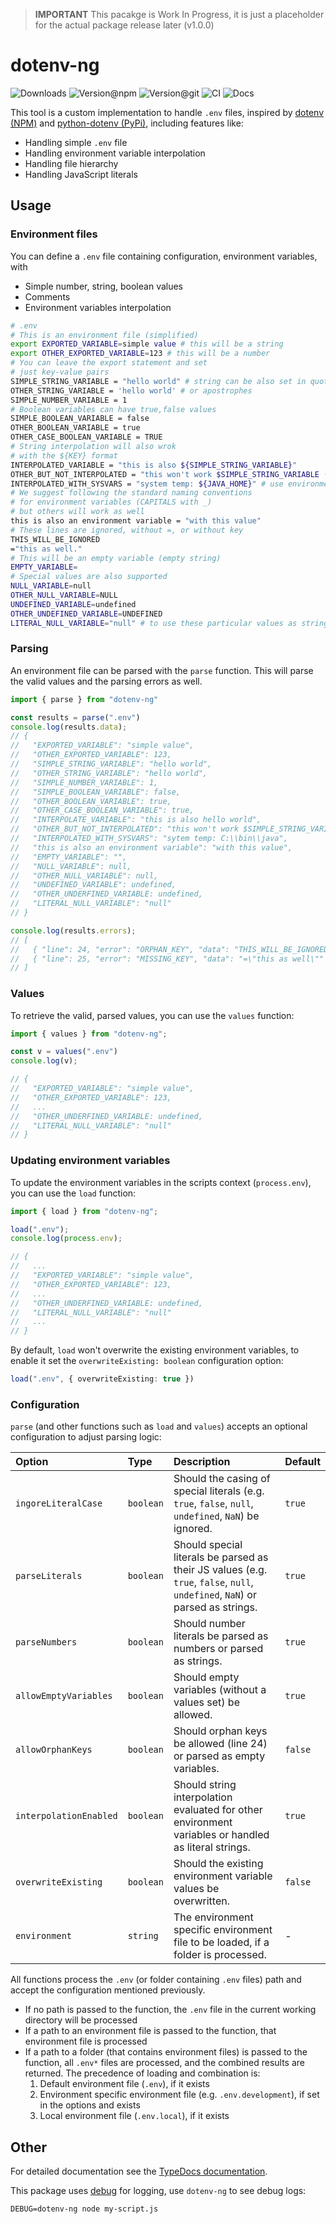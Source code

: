 > **IMPORTANT** This pacakge is <font coloe="red">Work In Progress</font>, it is just a placeholder for the actual package release later (v1.0.0)

# dotenv-ng

![Downloads](https://img.shields.io/npm/dw/dotenv-ng?style=flat-square) ![Version@npm](https://img.shields.io/npm/v/dotenv-ng?label=version%40npm&style=flat-square) ![Version@git](https://img.shields.io/github/package-json/v/szikszail/dotenv-ng/main?label=version%40git&style=flat-square) ![CI](https://img.shields.io/github/workflow/status/szikszail/dotenv-ng/CI/main?label=ci&style=flat-square) ![Docs](https://img.shields.io/github/workflow/status/szikszail/dotenv-ng/Docs/main?label=docs&style=flat-square)

This tool is a custom implementation to handle `.env` files, inspired by [dotenv (NPM)](https://www.npmjs.com/package/dotenv) and [python-dotenv (PyPi)](https://pypi.org/project/python-dotenv/), including features like:
 - Handling simple `.env` file
 - Handling environment variable interpolation
 - Handling file hierarchy
 - Handling JavaScript literals

## Usage

### Environment files

You can define a `.env` file containing configuration, environment variables, with
 - Simple number, string, boolean values
 - Comments
 - Environment variables interpolation

```sh
# .env
# This is an environment file (simplified)
export EXPORTED_VARIABLE=simple value # this will be a string
export OTHER_EXPORTED_VARIABLE=123 # this will be a number
# You can leave the export statement and set
# just key-value pairs
SIMPLE_STRING_VARIABLE = "hello world" # string can be also set in quotes
OTHER_STRING_VARIABLE = 'hello world' # or apostrophes
SIMPLE_NUMBER_VARIABLE = 1
# Boolean variables can have true,false values
SIMPLE_BOOLEAN_VARIABLE = false
OTHER_BOOLEAN_VARIABLE = true
OTHER_CASE_BOOLEAN_VARIABLE = TRUE
# String interpolation will also wrok
# with the ${KEY} format
INTERPOLATED_VARIABLE = "this is also ${SIMPLE_STRING_VARIABLE}"
OTHER_BUT_NOT_INTERPOLATED = "this won't work $SIMPLE_STRING_VARIABLE (for now)" # this won't work yet
INTERPOLATED_WITH_SYSVARS = "system temp: ${JAVA_HOME}" # use environment variables
# We suggest following the standard naming conventions
# for environment variables (CAPITALS with _)
# but others will work as well
this is also an environment variable = "with this value"
# These lines are ignored, without =, or without key
THIS_WILL_BE_IGNORED
="this as well."
# This will be an empty variable (empty string)
EMPTY_VARIABLE=
# Special values are also supported
NULL_VARIABLE=null
OTHER_NULL_VARIABLE=NULL
UNDEFINED_VARIABLE=undefined
OTHER_UNDEFINED_VARIABLE=UNDEFINED
LITERAL_NULL_VARIABLE="null" # to use these particular values as strings set them as a string
```

### Parsing

An environment file can be parsed with the `parse` function. This will parse the valid values and the parsing errors as well.

```typescript
import { parse } from "dotenv-ng"

const results = parse(".env")
console.log(results.data);
// {
//   "EXPORTED_VARIABLE": "simple value",
//   "OTHER_EXPORTED_VARIABLE": 123,
//   "SIMPLE_STRING_VARIABLE": "hello world",
//   "OTHER_STRING_VARIABLE": "hello world",
//   "SIMPLE_NUMBER_VARIABLE": 1,
//   "SIMPLE_BOOLEAN_VARIABLE": false,
//   "OTHER_BOOLEAN_VARIABLE": true,
//   "OTHER_CASE_BOOLEAN_VARIABLE": true,
//   "INTERPOLATE_VARIABLE": "this is also hello world",
//   "OTHER_BUT_NOT_INTERPOLATED": "this won't work $SIMPLE_STRING_VARIABLE (for now)",
//   "INTERPOLATED_WITH_SYSVARS": "sytem temp: C:\\bin\\java",
//   "this is also an environment variable": "with this value",
//   "EMPTY_VARIABLE": "",
//   "NULL_VARIABLE": null,
//   "OTHER_NULL_VARIABLE": null,
//   "UNDEFINED_VARIABLE": undefined,
//   "OTHER_UNDERFINED_VARIABLE: undefined,
//   "LITERAL_NULL_VARIABLE": "null"
// }

console.log(results.errors);
// [
//   { "line": 24, "error": "ORPHAN_KEY", "data": "THIS_WILL_BE_IGNORED" },
//   { "line": 25, "error": "MISSING_KEY", "data": "=\"this as well\"" }
// ]
```

### Values

To retrieve the valid, parsed values, you can use the `values` function:

```typescript
import { values } from "dotenv-ng";

const v = values(".env")
console.log(v);

// {
//   "EXPORTED_VARIABLE": "simple value",
//   "OTHER_EXPORTED_VARIABLE": 123,
//   ...
//   "OTHER_UNDERFINED_VARIABLE: undefined,
//   "LITERAL_NULL_VARIABLE": "null"
// }
```

### Updating environment variables

To update the environment variables in the scripts context (`process.env`), you can use the `load` function:

```typescript
import { load } from "dotenv-ng";

load(".env");
console.log(process.env);

// {
//   ...
//   "EXPORTED_VARIABLE": "simple value",
//   "OTHER_EXPORTED_VARIABLE": 123,
//   ...
//   "OTHER_UNDERFINED_VARIABLE: undefined,
//   "LITERAL_NULL_VARIABLE": "null"
//   ...
// }
```

By default, `load` won't overwrite the existing environment variables, to enable it set the `overwriteExisting: boolean` configuration option:

```typescript
load(".env", { overwriteExisting: true })
```

### Configuration

`parse` (and other functions such as `load` and `values`) accepts an optional configuration to adjust parsing logic:

| Option                 | Type      | Description                                                                                                                   | Default |
| :--------------------- | :-------- | :---------------------------------------------------------------------------------------------------------------------------- | :------ |
| `ingoreLiteralCase`    | `boolean` | Should the casing of special literals (e.g. `true`, `false`, `null`, `undefined`, `NaN`) be ignored.                          | `true`  |
| `parseLiterals`        | `boolean` | Should special literals be parsed as their JS values (e.g. `true`, `false`, `null`, `undefined`, `NaN`) or parsed as strings. | `true`  |
| `parseNumbers`         | `boolean` | Should number literals be parsed as numbers or parsed as strings.                                                             | `true`  |
| `allowEmptyVariables`  | `boolean` | Should empty variables (without a values set) be allowed.                                                                     | `true`  |
| `allowOrphanKeys`      | `boolean` | Should orphan keys be allowed (line 24) or parsed as empty variables.                                                         | `false` |
| `interpolationEnabled` | `boolean` | Should string interpolation evaluated for other environment variables or handled as literal strings.                          | `true`  |
| `overwriteExisting`    | `boolean` | Should the existing environment variable values be overwritten.                                                               | `false` |
| `environment`          | `string`  | The environment specific environment file to be loaded, if a folder is processed.                                             | -       |

All functions process the `.env` (or folder containing `.env` files) path and accept the configuration mentioned previously.
- If no path is passed to the function, the `.env` file in the current working directory will be processed
- If a path to an environment file is passed to the function, that environment file is processed
- If a path to a folder (that contains environment files) is passed to the function, all `.env*` files are processed, and the combined results are returned.
  The precedence of loading and combination is:
  1. Default environment file (`.env`), if it exists
  2. Environment specific environment file (e.g. `.env.development`), if set in the options and exists
  3. Local environment file (`.env.local`), if it exists

## Other

For detailed documentation see the [TypeDocs documentation](https://szikszail.github.io/dotenv-ng/).

This package uses [debug](https://www.npmjs.com/package/debug) for logging, use `dotenv-ng` to see debug logs:

```shell
DEBUG=dotenv-ng node my-script.js
```
